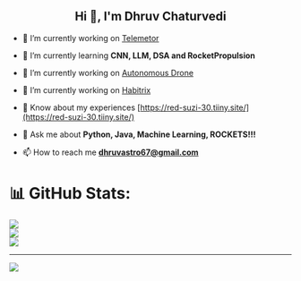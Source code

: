 <h2 align="center">Hi 👋, I'm Dhruv Chaturvedi</h1>

- 🔭 I’m currently working on [Telemetor](https://github.com/DH-ai/Telemetor)

- 🌱 I’m currently learning **CNN, LLM, DSA and RocketPropulsion**

- 🔭 I’m currently working on [Autonomous Drone](https://github.com/DH-ai/stability_surveillance)

- 🔭 I’m currently working on [Habitrix](https://github.com/DH-ai/Habitrix)

- 📄 Know about my experiences [https://red-suzi-30.tiiny.site/](https://red-suzi-30.tiiny.site/)

- 💬 Ask me about **Python, Java, Machine Learning, ROCKETS!!!**

- 📫 How to reach me **dhruvastro67@gmail.com**


# 📊 GitHub Stats:
![](https://github-readme-stats.vercel.app/api?username=dh-ai&theme=dark&hide_border=false&include_all_commits=false&count_private=false)<br/>
![](https://github-readme-streak-stats.herokuapp.com/?user=dh-ai&theme=dark&hide_border=false)<br/>
![](https://github-readme-stats.vercel.app/api/top-langs/?username=dh-ai&theme=dark&hide_border=false&include_all_commits=false&count_private=false&layout=compact)


---
[![](https://visitcount.itsvg.in/api?id=dh-ai&label=Profile%20Views&color=5&icon=6&pretty=false)](https://visitcount.itsvg.in)
